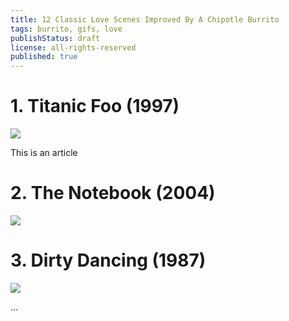 ```yaml
---
title: 12 Classic Love Scenes Improved By A Chipotle Burrito
tags: burrito, gifs, love
publishStatus: draft
license: all-rights-reserved
published: true
---
```


# 1. Titanic Foo (1997)

![](http://ak-hdl.buzzfed.com/static/2014-04/enhanced/webdr05/28/11/enhanced-21200-1398697731-24.jpg)

This is an article

# 2. The Notebook (2004)

![](http://ak-hdl.buzzfed.com/static/2014-04/enhanced/webdr06/28/11/enhanced-13907-1398700313-2.jpg)

# 3. Dirty Dancing (1987)

![](http://ak-hdl.buzzfed.com/static/2014-04/enhanced/webdr04/28/11/enhanced-31301-1398697944-9.jpg)

...

